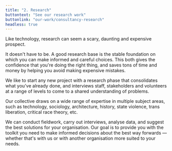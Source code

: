 ```yaml
---
title: "2. Research"
buttontext: "See our research work"
buttonlink: "our-work/consultancy-research"
headless: true
---
```


Like technology, research can seem a scary, daunting and expensive prospect.

It doesn't have to be. A good research base is the stable foundation on which you can make informed and careful choices. This both gives the confidence that you're doing the right thing, and saves tons of time and money by helping you avoid making expensive mistakes.

We like to start any new project with a research phase that consolidates what you've already done, and interviews staff, stakeholders and volunteers at a range of levels to come to a shared understanding of problems.

Our collective draws on a wide range of expertise in multiple subject areas, such as technology, sociology, architecture, history, state violence, trans liberation, critical race theory, etc.

We can conduct fieldwork, carry out interviews, analyse data, and suggest the best solutions for your organisation. Our goal is to provide you with the toolkit you need to make informed decisions about the best way forwards — whether that's with us or with another organisation more suited to your needs.
